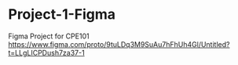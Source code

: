 # Project-1-Figma
Figma Project for CPE101
https://www.figma.com/proto/9tuLDq3M9SuAu7hFhUh4Gl/Untitled?t=LLgLICPDush7za37-1
